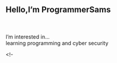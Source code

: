 
 
<h2>Hello,I’m ProgrammerSams</h2> <br>
 <br>I’m interested in... <br>learning programming and cyber security<br> 
 
 </body>
 

<!-
